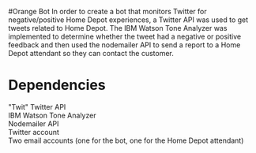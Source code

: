 #Orange Bot
In order to create a bot that monitors Twitter for negative/positive Home Depot experiences, a Twitter API was used to get tweets related to Home Depot. 
The IBM Watson Tone Analyzer was implemented to determine whether the tweet had a negative or positive feedback and then used the nodemailer API to send a report to a Home Depot attendant so they can contact the customer.<br/>

# Dependencies
"Twit" Twitter API<br/>
IBM Watson Tone Analyzer<br/> 
Nodemailer API<br/>
Twitter account<br/>
Two email accounts (one for the bot, one for the Home Depot attendant)
